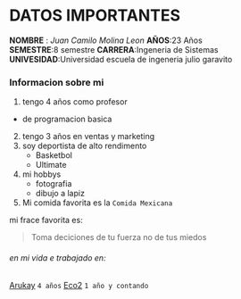 # DATOS IMPORTANTES
**NOMBRE** : *Juan Camilo Molina Leon*
**AÑOS**:23 Años  
**SEMESTRE**:8 semestre
**CARRERA**:Ingeneria de Sistemas
**UNIVESIDAD**:Universidad escuela de ingeneria julio garavito  
### Informacion sobre mi
1. tengo 4 años como profesor
  + de programacion basica
2. tengo 3 años en ventas y marketing
3. soy deportista de alto rendimento
    + Basketbol
    + Ultimate
4. mi hobbys
   + fotografia
   + dibujo a lapiz 
5. Mi comida favorita es la `Comida Mexicana`

mi frace favorita es:
>Toma deciciones de tu fuerza no de tus miedos
###### en mi vida  e trabajado en:
[Arukay][1]  `4 años`
[Eco2][2]  `1 año y contando`


[1]:https://arukay.com/


[2]:https://eco2.com.co/
